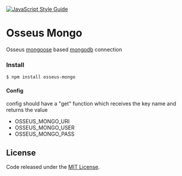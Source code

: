 [![JavaScript Style Guide](https://cdn.rawgit.com/standard/standard/master/badge.svg)](https://github.com/standard/standard)

# Osseus Mongo

Osseus [mongoose](http://mongoosejs.com/) based [mongodb](https://www.mongodb.com/) connection

### Install
```bash
$ npm install osseus-mongo
```

#### Config
config should have a "get" function which receives the key name and returns the value

* OSSEUS_MONGO_URI
* OSSEUS_MONGO_USER
* OSSEUS_MONGO_PASS

## License
Code released under the [MIT License](https://github.com/colucom/osseus-mongo/blob/master/LICENSE).
